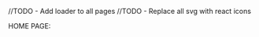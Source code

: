//TODO - Add loader to all pages
//TODO - Replace all svg with react icons

HOME PAGE:

<!-- //TODO - Fix Welcome mgs + rewrite -->
